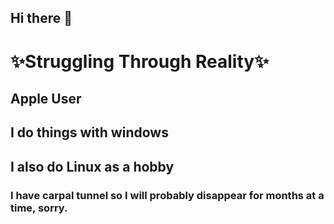 ## Hi there 👋
# ✨Struggling Through Reality✨
## Apple User
## I do things with windows
## I also do Linux as a hobby
### I have carpal tunnel so I will probably disappear for months at a time, sorry.
<!--
**Dalexen/Dalexen** is a ✨ _special_ ✨ repository because its `README.md` (this file) appears on your GitHub profile.

Here are some ideas to get you started:

- 🔭 I’m currently working on ...
- 🌱 I’m currently learning ...
- 👯 I’m looking to collaborate on ...
- 🤔 I’m looking for help with ...
- 💬 Ask me about ...
- 📫 How to reach me: ...
- 😄 Pronouns: He/Him/His
- ⚡ Fun fact: ...
-->

